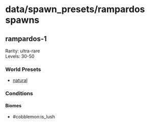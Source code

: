 # data/spawn_presets/rampardos spawns  
  
## rampardos-1  
Rarity: ultra-rare  
Levels: 30-50  
  
### World Presets  
* [natural](/data/world_presets/natural.md)  
  
### Conditions  
  
#### Biomes  
  * #cobblemon:is_lush
  
